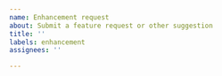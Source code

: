 ```yaml
---
name: Enhancement request
about: Submit a feature request or other suggestion
title: ''
labels: enhancement
assignees: ''

---
```




